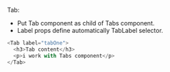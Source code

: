 Tab:

  * Put Tab component as child of Tabs component.
  * Label props define automatically TabLabel selector.

```js
<Tab label="tabOne">
  <h3>Tab content</h3>
  <p>i work with Tabs component</p>
</Tab>
```
